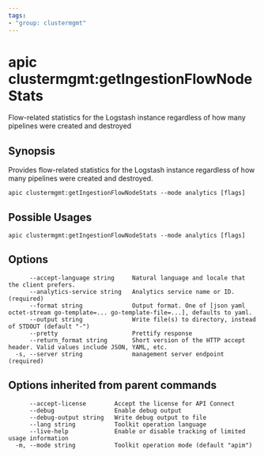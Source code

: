 ```yaml
---
tags:
- "group: clustermgmt"
---
```

# apic clustermgmt:getIngestionFlowNodeStats

Flow-related statistics for the Logstash instance regardless of how many pipelines were created and destroyed

## Synopsis

Provides flow-related statistics for the Logstash instance regardless of how many pipelines were created and destroyed.

```
apic clustermgmt:getIngestionFlowNodeStats --mode analytics [flags]
```

## Possible Usages

```
apic clustermgmt:getIngestionFlowNodeStats --mode analytics [flags]
```

## Options

```
      --accept-language string     Natural language and locale that the client prefers.
      --analytics-service string   Analytics service name or ID. (required)
      --format string              Output format. One of [json yaml octet-stream go-template=... go-template-file=...], defaults to yaml.
      --output string              Write file(s) to directory, instead of STDOUT (default "-")
      --pretty                     Prettify response
      --return_format string       Short version of the HTTP accept header. Valid values include JSON, YAML, etc.
  -s, --server string              management server endpoint (required)
```

## Options inherited from parent commands

```
      --accept-license        Accept the license for API Connect
      --debug                 Enable debug output
      --debug-output string   Write debug output to file
      --lang string           Toolkit operation language
      --live-help             Enable or disable tracking of limited usage information
  -m, --mode string           Toolkit operation mode (default "apim")
```
